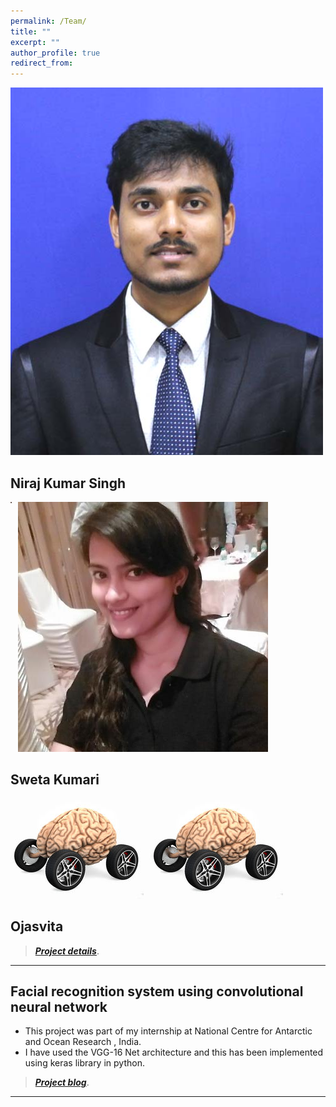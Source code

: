 ```yaml
---
permalink: /Team/
title: ""
excerpt: ""
author_profile: true
redirect_from: 
---
```


![test](Niraj.jpg)

## Niraj Kumar Singh     

![test](Sweta.jpeg)
<img src="Sweta.jpeg"
     alt=""
     style="float: left; margin-right: 10px; width: 2px; height: 2px;" />
     
## Sweta Kumari
![test](neuromotive.jpg)
<img src="neuromotive.jpg"
     alt=""
     style="float: left; margin-right: 10px;" />
## Ojasvita

> [**_Project details_**](https://anirudhk686.github.io/Seekhne-Sikhao-Initiative/).

***

## Facial recognition system using convolutional neural network 

* This project was part of my internship at National Centre for Antarctic and Ocean Research , India. 
* I have used the VGG-16 Net architecture and this has been implemented using keras library in python.

> [**_Project blog_**](https://anirudhk686.github.io/facial_recognition/).

***
